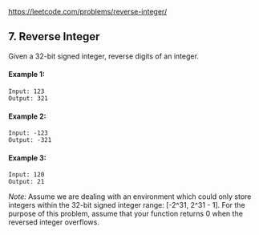 https://leetcode.com/problems/reverse-integer/

## 7. Reverse Integer
Given a 32-bit signed integer, reverse digits of an integer.

#### Example 1:
```
Input: 123
Output: 321
```
#### Example 2:
```
Input: -123
Output: -321
```
#### Example 3:
```
Input: 120
Output: 21
```
*Note:*
Assume we are dealing with an environment which could only store integers within the 32-bit signed integer range: [-2^31,  2^31 - 1]. For the purpose of this problem, assume that your function returns 0 when the reversed integer overflows.
